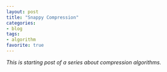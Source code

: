 ```yaml
---
layout: post
title: "Snappy Compression"
categories:
- blog
tags:
- algorithm
favorite: true
---
```


*This is starting post of a series about compression algorithms.*
